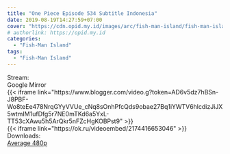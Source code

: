 ```yaml
---
title: "One Piece Episode 534 Subtitle Indonesia"
date: 2019-08-19T14:27:59+07:00
cover: "https://cdn.opid.my.id/images/arc/fish-man-island/fish-man-island.webp" # Optional, cover
# authorlink: https://opid.my.id
categories:
  - "Fish-Man Island"
tags:
  - "Fish-Man Island"
---
```

<div class="ui menu violet borderless inverted">
  <div class="header item active">
        Stream:
    </div>
  <a class="active item" data-tab="google">
    <i class="google drive icon"></i> Google
  </a>
  <a class="item nounderline" data-tab="mirror">
    <i class="odnoklassniki icon"></i> Mirror
  </a>
</div>
<div class="ui bottom attached tab segment active" style="border:0 !important;" data-tab="google">
{{< iframe link="https://www.blogger.com/video.g?token=AD6v5dz7hBSn-J8PBF-Wo8teEe478NrqGYyVVUe_cNq8sOnhPfcQds9obae27Bq1iYWTV6hlcdizJiJX5wtmIM1ufDfg5r7NE0mTKd6a5YxL-TT53cXAwu5h5ArQkr5nFZcHgKOBPst9" >}}
</div>
<div class="ui bottom attached tab segment" style="border:0 !important;" data-tab="mirror">
{{< iframe link="https://ok.ru/videoembed/2174416653046" >}}
</div>
<div class="ui menu violet borderless inverted">
  <div class="header item active">
        Downloads:
    </div>
  <a class="item nounderline" href="https://ouo.io/uhhuSm" target="_blank" rel="dofollow"><i class="google drive icon"></i>
    Average 480p</a>
</div>